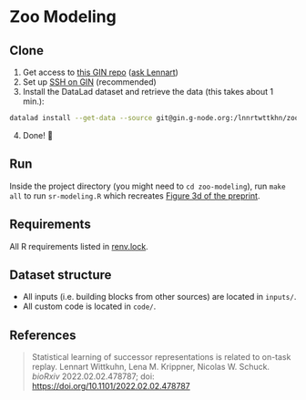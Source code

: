 # Zoo Modeling

## Clone

1. Get access to [this GIN repo](https://gin.g-node.org/lnnrtwttkhn/zoo-modeling) ([ask Lennart](mailto:wittkuhn@mpib-berlin.mpg.de))
2. Set up [SSH on GIN](https://gin.g-node.org/user/settings/ssh) (recommended)
3. Install the DataLad dataset and retrieve the data (this takes about 1 min.):

  ```bash
  datalad install --get-data --source git@gin.g-node.org:/lnnrtwttkhn/zoo-modeling.git
  ```

4. Done! 🎉

## Run

Inside the project directory (you might need to `cd zoo-modeling`), run `make all` to run `sr-modeling.R` which recreates [Figure 3d of the preprint](https://www.biorxiv.org/content/biorxiv/early/2022/02/02/2022.02.02.478787/F3.large.jpg?width=800&height=600&carousel=1).

## Requirements

All R requirements listed in [renv.lock](renv.lock).

## Dataset structure

- All inputs (i.e. building blocks from other sources) are located in
  `inputs/`.
- All custom code is located in `code/`.

## References

> Statistical learning of successor representations is related to on-task replay. Lennart Wittkuhn, Lena M. Krippner, Nicolas W. Schuck. *bioRxiv* 2022.02.02.478787; doi: https://doi.org/10.1101/2022.02.02.478787 
